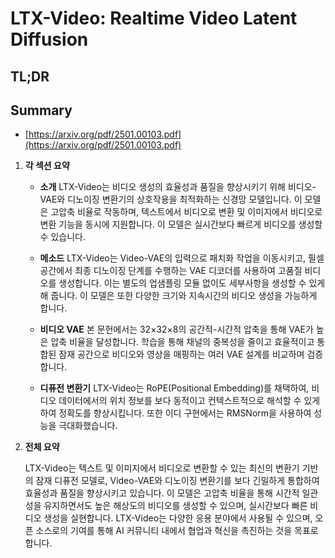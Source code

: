 # LTX-Video: Realtime Video Latent Diffusion
## TL;DR
## Summary
- [https://arxiv.org/pdf/2501.00103.pdf](https://arxiv.org/pdf/2501.00103.pdf)

1. **각 섹션 요약**

   - **소개**
     LTX-Video는 비디오 생성의 효율성과 품질을 향상시키기 위해 비디오-VAE와 디노이징 변환기의 상호작용을 최적화하는 신경망 모델입니다. 이 모델은 고압축 비율로 작동하며, 텍스트에서 비디오로 변환 및 이미지에서 비디오로 변환 기능을 동시에 지원합니다. 이 모델은 실시간보다 빠르게 비디오를 생성할 수 있습니다.

   - **메소드**
     LTX-Video는 Video-VAE의 입력으로 패치화 작업을 이동시키고, 필셀 공간에서 최종 디노이징 단계를 수행하는 VAE 디코더를 사용하여 고품질 비디오를 생성합니다. 이는 별도의 업샘플링 모듈 없이도 세부사항을 생성할 수 있게 해 줍니다. 이 모델은 또한 다양한 크기와 지속시간의 비디오 생성을 가능하게 합니다.

   - **비디오 VAE**
     본 문헌에서는 32×32×8의 공간적-시간적 압축을 통해 VAE가 높은 압축 비율을 달성합니다. 학습을 통해 채널의 중복성을 줄이고 효율적이고 통합된 잠재 공간으로 비디오와 영상을 매핑하는 여러 VAE 설계를 비교하며 검증합니다.

   - **디퓨전 변환기**
     LTX-Video는 RoPE(Positional Embedding)를 채택하여, 비디오 데이터에서의 위치 정보를 보다 동적이고 컨텍스트적으로 해석할 수 있게 하여 정확도를 향상시킵니다. 또한 이디 구현에서는 RMSNorm을 사용하여 성능을 극대화했습니다.

2. **전체 요약**

   LTX-Video는 텍스트 및 이미지에서 비디오로 변환할 수 있는 최신의 변환기 기반의 잠재 디퓨전 모델로, Video-VAE와 디노이징 변환기를 보다 긴밀하게 통합하여 효율성과 품질을 향상시키고 있습니다. 이 모델은 고압축 비율을 통해 시간적 일관성을 유지하면서도 높은 해상도의 비디오를 생성할 수 있으며, 실시간보다 빠른 비디오 생성을 실현합니다. LTX-Video는 다양한 응용 분야에서 사용될 수 있으며, 오픈 소스로의 기여를 통해 AI 커뮤니티 내에서 협업과 혁신을 촉진하는 것을 목표로 합니다.